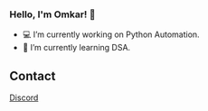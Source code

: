 ### Hello, I'm Omkar! 👋

<!--
**FatGuyy/FatGuyy** is a ✨ _special_ ✨ repository because its `README.md` (this file) appears on your GitHub profile.

Here are some ideas to get you started:

- 👯 I’m looking to collaborate on ...
- 🤔 I’m looking for help with ...
- 💬 Ask me about ...
- 📫 How to reach me: ...
- 😄 Pronouns: ...
- ⚡ Fun fact: ...
-->
* 💻 I’m currently working on Python Automation.
* 🌱 I’m currently learning DSA.

## Contact

[Discord](https://discordapp.com/users/688047401277456424/)
